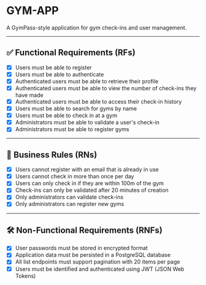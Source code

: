 # GYM-APP

A GymPass-style application for gym check-ins and user management.

---

## ✅ Functional Requirements (RFs)

- [x] Users must be able to register
- [x] Users must be able to authenticate
- [x] Authenticated users must be able to retrieve their profile
- [x] Authenticated users must be able to view the number of check-ins they have made
- [x] Authenticated users must be able to access their check-in history
- [x] Users must be able to search for gyms by name
- [x] Users must be able to check in at a gym
- [x] Administrators must be able to validate a user's check-in
- [x] Administrators must be able to register gyms

---

## 📌 Business Rules (RNs)

- [x] Users cannot register with an email that is already in use
- [x] Users cannot check in more than once per day
- [x] Users can only check in if they are within 100m of the gym
- [x] Check-ins can only be validated after 20 minutes of creation
- [x] Only administrators can validate check-ins
- [x] Only administrators can register new gyms

---

## 🛠️ Non-Functional Requirements (RNFs)

- [x] User passwords must be stored in encrypted format
- [x] Application data must be persisted in a PostgreSQL database
- [x] All list endpoints must support pagination with 20 items per page
- [x] Users must be identified and authenticated using JWT (JSON Web Tokens)